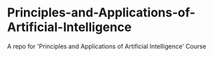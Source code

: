 # Principles-and-Applications-of-Artificial-Intelligence
A repo for 'Principles and Applications of Artificial Intelligence' Course 
